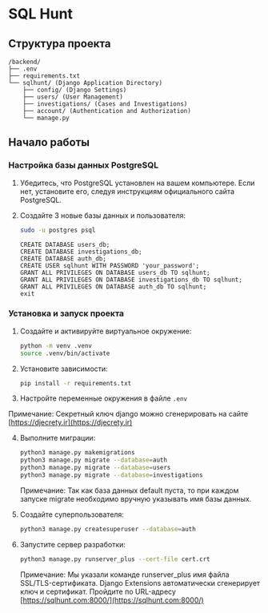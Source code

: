 # SQL Hunt

## Структура проекта

```
/backend/ 
├── .env 
├── requirements.txt
└── sqlhunt/ (Django Application Directory)
    ├── config/ (Django Settings)
    ├── users/ (User Management)
    ├── investigations/ (Cases and Investigations)
    ├── account/ (Authentication and Authorization)
    └── manage.py
```

## Начало работы

### Настройка базы данных PostgreSQL

1. Убедитесь, что PostgreSQL установлен на вашем компьютере. Если нет, установите его, следуя инструкциям официального сайта PostgreSQL.
2. Создайте 3 новые базы данных и пользователя:

   ```bash
   sudo -u postgres psql
   ```

   ```psql
   CREATE DATABASE users_db;
   CREATE DATABASE investigations_db;
   CREATE DATABASE auth_db;
   CREATE USER sqlhunt WITH PASSWORD 'your_password';
   GRANT ALL PRIVILEGES ON DATABASE users_db TO sqlhunt;
   GRANT ALL PRIVILEGES ON DATABASE investigations_db TO sqlhunt;
   GRANT ALL PRIVILEGES ON DATABASE auth_db TO sqlhunt;
   exit
   ```

### Установка и запуск проекта

1. Создайте и активируйте виртуальное окружение:

   ```bash
   python -m venv .venv
   source .venv/bin/activate 
   ```
2. Установите зависимости:

   ```bash
   pip install -r requirements.txt
   ```
3. Настройте переменные окружения в файле `.env`

Примечание: Секретный ключ django можно сгенерировать на сайте [https://djecrety.ir](https://djecrety.ir)

4. Выполните миграции:

   ```bash
   python3 manage.py makemigrations
   python3 manage.py migrate --database=auth
   python3 manage.py migrate --database=users
   python3 manage.py migrate --database=investigations
   ```
   Примечание: Так как база данных default пуста, то при каждом запуске migrate необходимо вручную указывать имя базы данных.
5. Создайте суперпользователя:

   ```bash
   python3 manage.py createsuperuser --database=auth
   ```
6. Запустите сервер разработки:

   ```bash
   python3 manage.py runserver_plus --cert-file cert.crt
   ```
   Примечание: Мы указали команде runserver_plus имя файла SSL/TLS-сертификата. Django Extensions автоматически сгенерирует ключ и сертификат. Пройдите по URL-адресу [https://sqlhunt.com:8000/](https://sqlhunt.com:8000/)
